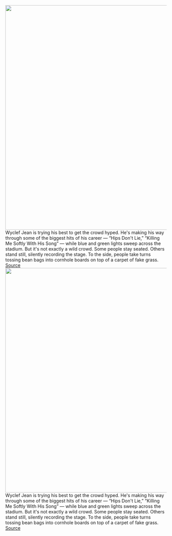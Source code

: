 <img src='https://cdn.vox-cdn.com/thumbor/y01SfVq7ZVA4iM8Ncro4FLgR52w=/0x0:2040x1360/1200x675/filters:focal(12x702:338x1028)/cdn.vox-cdn.com/uploads/chorus_image/image/70963076/akrales_220525_5237__158.0.jpg' width='700px' /><br/>
Wyclef Jean is trying his best to get the crowd hyped. He's making his way through some of the biggest hits of his career — “Hips Don't Lie,” “Killing Me Softly With His Song” — while blue and green lights sweep across the stadium. But it's not exactly a wild crowd. Some people stay seated. Others stand still, silently recording the stage. To the side, people take turns tossing bean bags into cornhole boards on top of a carpet of fake grass.
<a href='https://www.theverge.com/23160201/gary-vaynerchuk-veecon-veefriends-nfts-web3-conference-crypto'> Source <a/><img src='https://cdn.vox-cdn.com/thumbor/y01SfVq7ZVA4iM8Ncro4FLgR52w=/0x0:2040x1360/1200x675/filters:focal(12x702:338x1028)/cdn.vox-cdn.com/uploads/chorus_image/image/70963076/akrales_220525_5237__158.0.jpg' width='700px' /><br/>
Wyclef Jean is trying his best to get the crowd hyped. He's making his way through some of the biggest hits of his career — “Hips Don't Lie,” “Killing Me Softly With His Song” — while blue and green lights sweep across the stadium. But it's not exactly a wild crowd. Some people stay seated. Others stand still, silently recording the stage. To the side, people take turns tossing bean bags into cornhole boards on top of a carpet of fake grass.
<a href='https://www.theverge.com/23160201/gary-vaynerchuk-veecon-veefriends-nfts-web3-conference-crypto'> Source <a/>